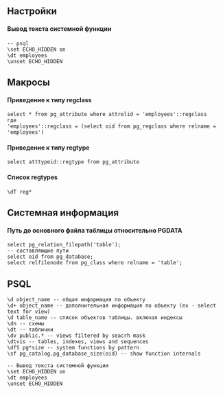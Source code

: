 ## Настройки
#### Вывод текста системной функции
```
-- psql
\set ECHO_HIDDEN on
\dt employees
\unset ECHO_HIDDEN
```
## Макросы
#### Приведение к типу regclass
```
select * from pg_attribute where attrelid = 'employees'::regclass
где
'employees'::regclass = (select oid from pg_regclass where relname = 'employees')
```
#### Приведение к типу regtype
```
select atttypeid::regtype from pg_attribute
```
#### Список regtypes
```
\dT reg*
```
## Системная информация
#### Путь до основного файла таблицы относительно PGDATA
```
select pg_relation_filepath('table');
-- составляющие пути
select oid from pg_database;
select relfilenode from pg_class where relname = 'table';
```
## PSQL
```
\d object_name -- общая информация по объекту
\d+ object_name -- дополнительная информация по объекту (ex - select text for view)
\d table_name -- список объектов таблицы. включая индексы
\dn -- схемы
\dt -- таблички
\dv public.* -- views filtered by seacrh mask
\dtvis -- tables, indexes, views and sequences
\dfS pg*size -- system functions by pattern
\sf pg_catalog.pg_database_size(oid) -- show function internals

-- Вывод текста системной функции
\set ECHO_HIDDEN on
\dt employees
\unset ECHO_HIDDEN
```
